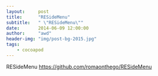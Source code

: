 ```yaml
---
layout:     post
title:      "RESideMenu"
subtitle:   " \"RESideMenu\""
date:       2014-06-09 12:00:00
author:     "awd"
header-img: "img/post-bg-2015.jpg"
tags:
    - cocoapod
---
```

RESideMenu
https://github.com/romaonthego/RESideMenu

